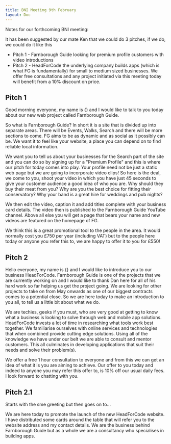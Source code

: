 ```yaml
---
title: BNI Meeting 9th February
layout: Doc
---
```


Notes for our forthcoming BNI meeting:

It has been suggested by our mate Ken that we could do 3 pitches, if we do, we could do it like this

* Pitch 1 - Farnborough Guide looking for premium profile customers with video introductions
* Pitch 2 - HeadForCode the underlying company builds apps (which is what FG is fundamentally) for small to medium sized businesses. We offer free consultations and any project initiated via this meeting today will benefit from a 10% discount on price.

## Pitch 1

Good morning everyone, my name is {} and I would like to talk to you today about our new web project called Farnborough Guide. 

So what is Farnborough Guide? In short it is a site that is divided up into separate areas. There will be Events, Walks, Search and there will be more sections to come. FG aims to be as dynamic and as social as it possibly can be. We want it to feel like your website, a place you can depend on to find reliable local information. 

We want you to tell us about your businesses for the Search part of the site and you can do so by signing up for a "Premium Profile" and this is where our pitch for today comes into play. Your profile need not be just a static web page but we are going to incorporate video clips! So here is the deal, we come to you, shoot your video in which you have just 45 seconds to give your customer audience a good idea of who you are. Why should they buy their meat from you? Why are you the best choice for fitting their conservatory? Why your band is a great hire for weddings and pub nights?

We then edit the video, caption it and add titles complete with your business card details. The video then is published to the Farnborough Guide YouTube channel. Above all else you will get a page that bears your name and new videos are featured on the homepage of FG.

We think this is a great promotional tool to the people in the area. It would normally cost you £750 per year (including VAT) but to the people here today or anyone you refer this to, we are happy to offer it to you for £550!

## Pitch 2

Hello everyone, my name is {} and I would like to introduce you to our business HeadForCode. Farnborough Guide is one of the projects that we are currently working on and I would like to thank Dan here for all of his hard work so far helping us get the project going. We are looking for other projects to take on from May onwards as one of our biggest contracts comes to a potential close. So we are here today to make an introduction to you all, to tell us a little bit about what we do.

We are techies, geeks if you must, who are very good at getting to know what a business is looking to solve through web and mobile app solutions. HeadForCode invests a lot of time in researching what tools work best together. We familiarise ourselves with online services and technologies that when combined provide cutting edge solutions. Using all of the knowledge we have under our belt we are able to consult and mentor customers. This all culminates in developing applications that suit their needs and solve their problem(s).

We offer a free 1 hour consultation to everyone and from this we can get an idea of what it is you are aiming to achieve. Our offer to you today and indeed to anyone you may refer this offer to, is 10% off our usual daily fees. I look forward to chatting with you.

## Pitch 2.1

Starts with the sme greeting but then goes on to...

We are here today to promote the launch of the new HeadForCode website. I have distributed some cards around the table that will refer you to the website address and my contact details. We are the business behind Farnborough Guide but as a whole we are a consultancy who specialises in building apps.